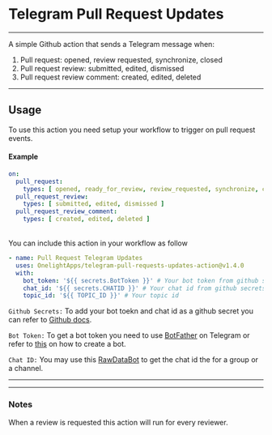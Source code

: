 # Telegram Pull Request Updates
---
A simple Github action that sends a Telegram message when:
1. Pull request: opened, review requested, synchronize, closed
2. Pull request review: submitted, edited, dismissed
3. Pull request review comment: created, edited, deleted
---
## Usage
To use this action you need setup your workflow to trigger on pull request events.

#### Example 

```yml 
on:
  pull_request:
    types: [ opened, ready_for_review, review_requested, synchronize, closed ]
  pull_request_review:
    types: [ submitted, edited, dismissed ]
  pull_request_review_comment:
    types: [ created, edited, deleted ]
```
<br/>
You can include this action in your workflow as follow

```yml
- name: Pull Request Telegram Updates
  uses: OnelightApps/telegram-pull-requests-updates-action@v1.4.0
  with: 
    bot_token: '${{ secrets.BotToken }}' # Your bot token from github secrets
    chat_id: '${{ secrets.CHATID }}' # Your chat id from github secrets
    topic_id: '${{ TOPIC_ID }}' # Your topic id
```


`Github Secrets:` To add your bot toekn and chat id as a github secret  you can refer to [Github docs](https://docs.github.com/en/actions/security-guides/encrypted-secrets#creating-encrypted-secrets-for-a-repository). <br>

`Bot Token:` To get a bot token you need to use [BotFather](https://t.me/botfather) on Telegram
or refer to [this](https://core.telegram.org/bots#3-how-do-i-create-a-bot) on how to create a bot.

`Chat ID:` You may use this [RawDataBot](https://t.me/RawDataBot) to get the chat id the for a group or a channel.

---

---

### Notes
When a review is requested this action will run for every reviewer.

